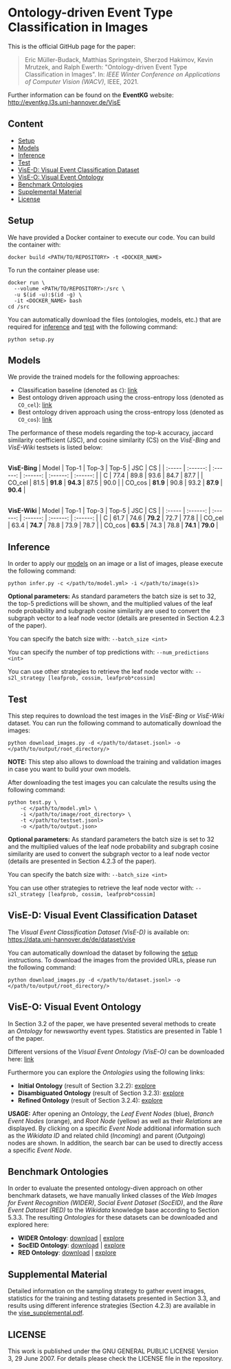 # Ontology-driven Event Type Classification in Images

This is the official GitHub page for the paper:

> Eric Müller-Budack, Matthias Springstein, Sherzod Hakimov, Kevin Mrutzek, and Ralph Ewerth:
"Ontology-driven Event Type Classification in Images".
In: *IEEE Winter Conference on Applications of Computer Vision (WACV)*, IEEE, 2021.

Further information can be found on the **EventKG** website: http://eventkg.l3s.uni-hannover.de/VisE


## Content

- [Setup](#setup)
- [Models](#models)
- [Inference](#inference)
- [Test](#test)
- [VisE-D: Visual Event Classification Dataset](#vise-d-visual-event-classification-dataset)
- [VisE-O: Visual Event Ontology](#vise-o-visual-event-ontology)
- [Benchmark Ontologies](#benchmark-ontologies)
- [Supplemental Material](#supplemental-material)
- [License](#license)


## Setup

We have provided a Docker container to execute our code. You can build the container with:

```shell script
docker build <PATH/TO/REPOSITORY> -t <DOCKER_NAME>
```

To run the container please use:

```shell script
docker run \
  --volume <PATH/TO/REPOSITORY>:/src \
  -u $(id -u):$(id -g) \
  -it <DOCKER_NAME> bash 
cd /src
```

You can automatically download the files (ontologies, models, etc.) that are required for [inference](#inference) and [test](#test) with the following command:

```shell script
python setup.py
```

## Models

We provide the trained models for the following approaches:

- Classification baseline (denoted as ```C```): [link](https://data.uni-hannover.de/dataset/3afb333d-230f-4829-91bb-d4dd41bfdcfa/resource/727c3ee1-4107-4996-878d-1caf537730e8/download/vise_c.tar.gz)
- Best ontology driven approach using the cross-entropy loss (denoted as ```CO_cel```): [link](https://data.uni-hannover.de/dataset/3afb333d-230f-4829-91bb-d4dd41bfdcfa/resource/7c672f2b-f45e-40aa-b6bb-01fb2e9bf5e7/download/vise_co_cel.tar.gz)
- Best ontology driven approach using the cross-entropy loss (denoted as ```CO_cos```): [link](https://data.uni-hannover.de/dataset/3afb333d-230f-4829-91bb-d4dd41bfdcfa/resource/b105c1aa-3bc4-4233-8103-8f4616948d85/download/vise_co_cos.tar.gz)

The performance of these models regarding the top-k accuracy, jaccard similarity coefficient (JSC), and cosine similarity (CS) on the *VisE-Bing* and *VisE-Wiki* testsets is listed below:

\
**VisE-Bing**
| Model  | Top-1    | Top-3    | Top-5    | JSC      | CS       |
| :----- | :------: | :------: | :------: | :------: | :------: |
| C      | 77.4     | 89.8     | 93.6     | 84.7     | 87.7     |
| CO_cel | 81.5     | **91.8** | **94.3** | 87.5     | 90.0     |
| CO_cos | **81.9** | 90.8     | 93.2     | **87.9** | **90.4** |

\
**VisE-Wiki**
| Model  | Top-1    | Top-3    | Top-5    | JSC      | CS       |
| :----- | :------: | :------: | :------: | :------: | :------: |
| C      | 61.7     | 74.6     | **79.2** | 72.7     | 77.8     |
| CO_cel | 63.4     | **74.7** | 78.8     | 73.9     | 78.7     |
| CO_cos | **63.5** | 74.3     | 78.8     | **74.1** | **79.0** |


## Inference

In order to apply our [models](#models) on an image or a list of images, please execute the following command:

```shell script
python infer.py -c </path/to/model.yml> -i </path/to/image(s)>
```

**Optional parameters:**
As standard parameters the batch size is set to 32, the top-5 predictions will be shown, and the multiplied values of the leaf node probability and subgraph cosine similarity are used to convert the subgraph vector to a leaf node vector (details are presented in Section 4.2.3 of the paper).

You can specify the batch size with: ```--batch_size <int>```

You can specify the number of top predictions with: ```--num_predictions <int>```

You can use other strategies to retrieve the leaf node vector with: ```--s2l_strategy [leafprob, cossim, leafprob*cossim]```

## Test

This step requires to download the test images in the *VisE-Bing* or *VisE-Wiki* dataset. You can run the following command to automatically download the images:

```shell script
python download_images.py -d </path/to/dataset.jsonl> -o </path/to/output/root_directory/>
```

**NOTE:** This step also allows to download the training and validation images in case you want to build your own models.

After downloading the test images you can calculate the results using the following command:

```shell script
python test.py \
    -c </path/to/model.yml> \
    -i </path/to/image/root_directory> \
    -t </path/to/testset.jsonl>
    -o </path/to/output.json>
```

**Optional parameters:**
As standard parameters the batch size is set to 32 and the multiplied values of the leaf node probability and subgraph cosine similarity are used to convert the subgraph vector to a leaf node vector (details are presented in Section 4.2.3 of the paper).

You can specify the batch size with: ```--batch_size <int>```

You can use other strategies to retrieve the leaf node vector with: ```--s2l_strategy [leafprob, cossim, leafprob*cossim]```

## VisE-D: Visual Event Classification Dataset

The *Visual Event Classification Dataset (VisE-D)* is available on: https://data.uni-hannover.de/de/dataset/vise

You can automatically download the dataset by following the [setup](#setup) instructions. To download the images from the provided URLs, please run the following command:

```shell script
python download_images.py -d </path/to/dataset.jsonl> -o </path/to/output/root_directory/>
```


## VisE-O: Visual Event Ontology

In Section 3.2 of the paper, we have presented several methods to create an *Ontology* for newsworthy event types. Statistics are presented in Table 1 of the paper. 

Different versions of the *Visual Event Ontology (VisE-O)* can be downloaded here: [link](https://data.uni-hannover.de/dataset/3afb333d-230f-4829-91bb-d4dd41bfdcfa/resource/99ce7e4d-df5b-40f6-afb4-16085dbf697d/download/vise-d.tar.gz)

Furthermore you can explore the *Ontologies* using the following links:

- **Initial Ontology** (result of Section 3.2.2): [explore](https://tibhannover.github.io/VisE/VisE-O_initial/index.html)
- **Disambiguated Ontology** (result of Section 3.2.3): [explore](https://tibhannover.github.io/VisE/VisE-O_disambiguated/index.html)
- **Refined Ontology** (result of Section 3.2.4): [explore](https://tibhannover.github.io/VisE/VisE-O_refined/index.html)

**USAGE:** After opening an *Ontology*, the *Leaf Event Nodes* (blue), *Branch Event Nodes* (orange), and *Root Node* (yellow) as well as their *Relations* are displayed. By clicking on a specific *Event Node* additional information such as the *Wikidata ID* and related child (*Incoming*) and parent (*Outgoing*) nodes are shown. In addition, the search bar can be used to directly access a specific *Event Node*.

## Benchmark Ontologies

In order to evaluate the presented ontology-diven approach on other benchmark datasets, we have manually linked classes of the *Web Images for Event Recognition (WIDER)*, *Social Event Dataset (SocEID)*, and the *Rare Event Dataset (RED)* to the *Wikidata* knowledge base according to Section 5.3.3. The resulting *Ontologies* for these datasets can be downloaded and explored here:
- **WIDER Ontology**: [download](https://data.uni-hannover.de/dataset/3afb333d-230f-4829-91bb-d4dd41bfdcfa/resource/b1c2f92b-4b69-46fc-9282-16acc7a1c9aa/download/wider.tar.gz) | [explore](https://tibhannover.github.io/VisE/WIDER/index.html)
- **SocEID Ontology**: [download](https://data.uni-hannover.de/dataset/3afb333d-230f-4829-91bb-d4dd41bfdcfa/resource/a8373c98-32a8-408c-b8e9-51e6b1e01777/download/soceid.tar.gz) | [explore](https://tibhannover.github.io/VisE/SocEID/index.html)
- **RED Ontology**: [download](https://data.uni-hannover.de/dataset/3afb333d-230f-4829-91bb-d4dd41bfdcfa/resource/d0f5cd8b-7c3e-4055-9810-f9cba2b69a33/download/red.tar.gz) | [explore](https://tibhannover.github.io/VisE/RED/index.html)

## Supplemental Material

Detailed information on the sampling strategy to gather event images, statistics for the training and testing datasets presented in Section 3.3, and results using different inference strategies (Section 4.2.3) are available in the [vise_supplemental.pdf](vise_supplemental.pdf). 


## LICENSE

This work is published under the GNU GENERAL PUBLIC LICENSE Version 3, 29 June 2007. For details please check the LICENSE file in the repository.